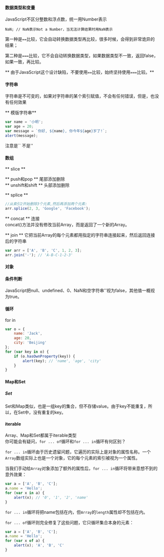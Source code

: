 
#### 数据类型和变量

JavaScript不区分整数和浮点数，统一用Number表示  

`NaN; // NaN表示Not a Number，当无法计算结果时用NaN表示 ` 


第一种是`==`比较，它会自动转换数据类型再比较，很多时候，会得到非常诡异的结果；  

第二种是`===`比较，它不会自动转换数据类型，如果数据类型不一致，返回false，如果一致，再比较。  

** 由于JavaScript这个设计缺陷，不要使用`==`比较，始终坚持使用`===`比较。** 

#### 字符串

字符串是不可变的，如果对字符串的某个索引赋值，不会有任何错误，但是，也没有任何效果

** 模版字符串** 
```javascript
var name = '小明';
var age = 20;
var message = `你好, ${name}, 你今年${age}岁了!`;
alert(message);
```
注意是`` 不是''

#### 数组  

** slice **

** push和pop ** 尾部添加删除   
** unshift和shift ** 头部添加删除  

** splice **
```javascript
//从索引2开始删除3个元素,然后再添加两个元素:
arr.splice(2, 3, 'Google', 'Facebook'); 
```
  
** concat  **
连接  
concat()方法并没有修改当前Array，而是返回了一个新的Array。

** join **
它把当前Array的每个元素都用指定的字符串连接起来，然后返回连接后的字符串  
```javascript
var arr = ['A', 'B', 'C', 1, 2, 3];
arr.join('-'); // 'A-B-C-1-2-3'
```

#### 对象


#### 条件判断
JavaScript把null、undefined、0、NaN和空字符串''视为false，其他值一概视为true。 

#### 循环
for in  
```javascript
var o = {
    name: 'Jack',
    age: 20,
    city: 'Beijing'
};
for (var key in o) {
    if (o.hasOwnProperty(key)) {
        alert(key); // 'name', 'age', 'city'
    }
}
```

#### Map和Set
##### Set 
Set和Map类似，也是一组key的集合，但不存储value。由于key不能重复，所以，在Set中，没有重复的key。

#### iterable
Array、Map和Set都属于iterable类型  
你可能会有疑问，`for ... of`循环和`for ... in`循环有何区别？

`for ... in`循环由于历史遗留问题，它遍历的实际上是对象的属性名称。一个`Array`数组实际上也是一个对象，它的每个元素的索引被视为一个属性。

当我们手动给`Array`对象添加了额外的属性后，`for ... in`循环将带来意想不到的意外效果：

```javascript
var a = ['A', 'B', 'C'];
a.name = 'Hello';
for (var x in a) {
    alert(x); // '0', '1', '2', 'name'
}
```

`for ... in`循环将把name包括在内，但`Array`的`length`属性却不包括在内。  

`for ... of`循环则完全修复了这些问题，它只循环集合本身的元素：  
```javascript
var a = ['A', 'B', 'C'];
a.name = 'Hello';
for (var x of a) {
    alert(x); 'A', 'B', 'C'
}
```





